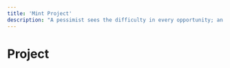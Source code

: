 ```yaml
---
title: 'Mint Project'
description: "A pessimist sees the difficulty in every opportunity; an optimist sees the opportunity in every difficulty."
---
```

# Project

